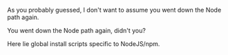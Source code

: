 As you probably guessed, I don't want to assume you went down the Node path again.

You went down the Node path again, didn't you?

Here lie global install scripts specific to NodeJS/npm.
